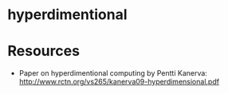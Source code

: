 # hyperdimentional

# Resources
- Paper on hyperdimentional computing by Pentti Kanerva: http://www.rctn.org/vs265/kanerva09-hyperdimensional.pdf
